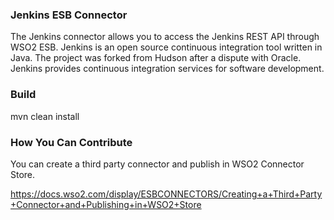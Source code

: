 ### Jenkins ESB Connector

The Jenkins connector allows you to access the Jenkins REST API through WSO2 ESB. Jenkins is an open source
continuous integration tool written in Java. The project was forked from Hudson after a dispute with Oracle.
Jenkins provides continuous integration services for software development.

### Build

mvn clean install

### How You Can Contribute
You can create a third party connector and publish in WSO2 Connector Store.

https://docs.wso2.com/display/ESBCONNECTORS/Creating+a+Third+Party+Connector+and+Publishing+in+WSO2+Store